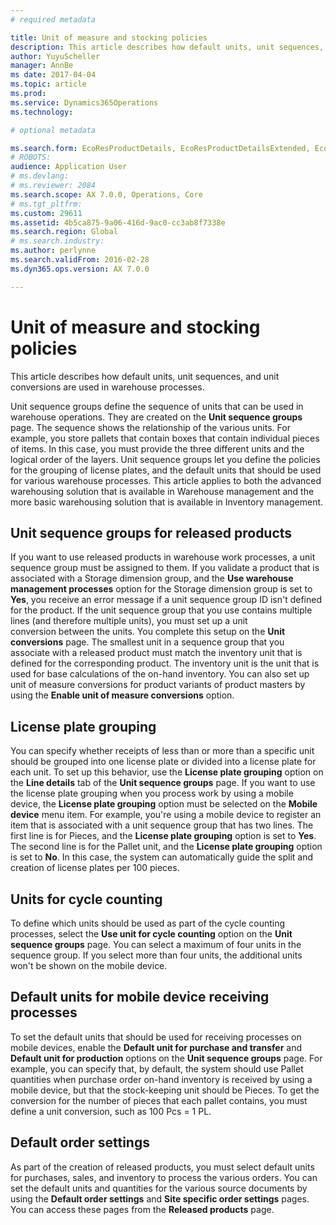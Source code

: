 ```yaml
---
# required metadata

title: Unit of measure and stocking policies
description: This article describes how default units, unit sequences, and unit conversions are used in warehouse processes.
author: YuyuScheller
manager: AnnBe
ms date: 2017-04-04
ms.topic: article
ms.prod: 
ms.service: Dynamics365Operations
ms.technology: 

# optional metadata

ms.search.form: EcoResProductDetails, EcoResProductDetailsExtended, EcoResStorageDimensionGroup, InventItemOrderSetup, UnitOfMeasureConversion, WHSRFMenuItem, WHSUOMSeqGroupTable
# ROBOTS: 
audience: Application User
# ms.devlang: 
# ms.reviewer: 2084
ms.search.scope: AX 7.0.0, Operations, Core
# ms.tgt_pltfrm: 
ms.custom: 29611
ms.assetid: 4b5ca875-9a06-416d-9ac0-cc3ab8f7338e
ms.search.region: Global
# ms.search.industry: 
ms.author: perlynne
ms.search.validFrom: 2016-02-28
ms.dyn365.ops.version: AX 7.0.0

---
```


# Unit of measure and stocking policies

This article describes how default units, unit sequences, and unit conversions are used in warehouse processes.

Unit sequence groups define the sequence of units that can be used in warehouse operations. They are created on the **Unit sequence groups** page. The sequence shows the relationship of the various units. For example, you store pallets that contain boxes that contain individual pieces of items. In this case, you must provide the three different units and the logical order of the layers. Unit sequence groups let you define the policies for the grouping of license plates, and the default units that should be used for various warehouse processes. This article applies to both the advanced warehousing solution that is available in Warehouse management and the more basic warehousing solution that is available in Inventory management.

## Unit sequence groups for released products
If you want to use released products in warehouse work processes, a unit sequence group must be assigned to them. If you validate a product that is associated with a Storage dimension group, and the **Use warehouse management processes** option for the Storage dimension group is set to **Yes**, you receive an error message if a unit sequence group ID isn't defined for the product. If the unit sequence group that you use contains multiple lines (and therefore multiple units), you must set up a unit conversion between the units. You complete this setup on the **Unit conversions** page. The smallest unit in a sequence group that you associate with a released product must match the inventory unit that is defined for the corresponding product. The inventory unit is the unit that is used for base calculations of the on-hand inventory. You can also set up unit of measure conversions for product variants of product masters by using the **Enable unit of measure conversions** option.

## License plate grouping
You can specify whether receipts of less than or more than a specific unit should be grouped into one license plate or divided into a license plate for each unit. To set up this behavior, use the **License plate grouping** option on the **Line details** tab of the **Unit sequence groups** page. If you want to use the license plate grouping when you process work by using a mobile device, the **License plate grouping** option must be selected on the **Mobile device** menu item. For example, you're using a mobile device to register an item that is associated with a unit sequence group that has two lines. The first line is for Pieces, and the **License plate grouping** option is set to **Yes**. The second line is for the Pallet unit, and the **License plate grouping** option is set to **No**. In this case, the system can automatically guide the split and creation of license plates per 100 pieces.

## Units for cycle counting
To define which units should be used as part of the cycle counting processes, select the **Use unit for cycle counting** option on the **Unit sequence groups** page. You can select a maximum of four units in the sequence group. If you select more than four units, the additional units won't be shown on the mobile device.

## Default units for mobile device receiving processes
To set the default units that should be used for receiving processes on mobile devices, enable the **Default unit for purchase and transfer** and **Default unit for production** options on the **Unit sequence groups** page. For example, you can specify that, by default, the system should use Pallet quantities when purchase order on-hand inventory is received by using a mobile device, but that the stock-keeping unit should be Pieces. To get the conversion for the number of pieces that each pallet contains, you must define a unit conversion, such as 100 Pcs = 1 PL.

## Default order settings
As part of the creation of released products, you must select default units for purchases, sales, and inventory to process the various orders. You can set the default units and quantities for the various source documents by using the **Default order settings** and **Site specific order settings** pages. You can access these pages from the **Released products** page.

